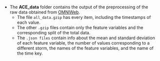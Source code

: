 * The **ACE_data** folder contains the output of the preprocessing of the raw data obtained from [OMNIWeb](https://omniweb.gsfc.nasa.gov).
	* The file ```all_data.gzip``` has every item, including the timestamps of each value.
	* The other ```.gzip``` files contain only the feature variables and the corresponding split of the total data.
	* The ```.json files``` contain info about the mean and standard deviation of each feature variable, the number of values corresponding to a different storm, the names of the feature variables, and the name of the time key.
